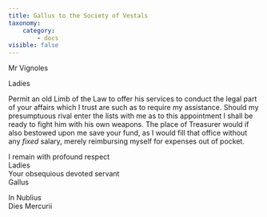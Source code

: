 ```yaml
---
title: Gallus to the Society of Vestals
taxonomy:
    category:
        - docs
visible: false
---
```

<div class="author">Mr Vignoles</div>

Ladies

Permit an old Limb of the Law to offer his services to conduct the legal part of your affairs which I trust are such as to require my assistance. Should my presumptuous rival enter the lists with me as to this appointment I shall be ready to fight him with his own weapons. The place of Treasurer would if also bestowed upon me save your fund, as I would fill that office without any *fixed* salary, merely reimbursing myself for expenses out of pocket.  

I remain with profound respect  
Ladies  
Your obsequious devoted servant  
Gallus

In Nublius  
Dies Mercurii